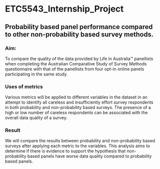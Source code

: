# ETC5543_Internship_Project

## Probability based panel performance compared to other non-probability based survey methods.

### Aim:

To compare the quality of the data provided by Life in Australia™ panellists when completing the Australian Comparative Study of Survey Methods questionnaire with that of the panellists from four opt-in online panels participating in the same study.

### Uses of metrics

Various metrics will be applied to different variables in the dataset in an attempt to identify all careless and insufficiently effort survey respondents in both probability and non-probability based surveys. The presence of a high or low number of careless respondents can be associated with the overall data quality of a survey.

### Result

We will compare the results between probability and non-probability based surveys after applying each metric to the variables. This analysis aims to determine if there is evidence to support the hypothesis that non-probability based panels have worse data quality compared to probability based panels.
